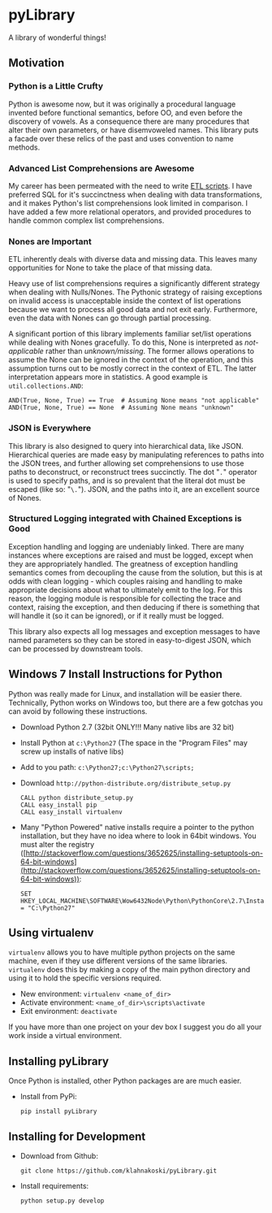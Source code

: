 pyLibrary
=========

A library of wonderful things!

Motivation
----------

### Python is a Little Crufty ###

Python is awesome now, but it was originally a procedural language invented
before functional semantics, before OO, and even before the
discovery of vowels.  As a consequence there are many procedures that alter
their own parameters, or have disemvoweled names.  This library puts a facade
over these relics of the past and uses convention to name methods.


### Advanced List Comprehensions are Awesome ###

My career has been permeated with the need to write [ETL scripts](http://en.wikipedia.org/wiki/Extract,_transform,_load).
I have preferred SQL for it's succinctness when dealing with data
transformations, and it makes Python's list comprehensions look limited in
comparison.  I have added a few more relational operators, and provided
procedures to handle common complex list comprehensions.


### Nones are Important ###

ETL inherently deals with diverse data and missing data.  This leaves many
opportunities for None to take the place of that missing data.

Heavy use of list comprehensions requires a significantly different strategy when
dealing with Nulls/Nones.  The Pythonic strategy of raising exceptions on
invalid access is unacceptable inside the context of list operations because we
want to process all good data and not exit early.  Furthermore, even the data
with Nones can go through partial processing.

A significant portion of this library implements familiar set/list operations
while dealing with Nones gracefully.  To do this, None is interpreted as
*not-applicable* rather than *unknown/missing*.  The former allows operations
to assume the None can be ignored in the context of the operation, and this
assumption turns out to be mostly correct in the context of ETL.  The latter
interpretation appears more in statistics.   A good example is ```util.collections.AND```:

    AND(True, None, True) == True  # Assuming None means "not applicable"
    AND(True, None, True) == None  # Assuming None means "unknown"

### JSON is Everywhere ###

This library is also designed to query into hierarchical data, like JSON.
Hierarchical queries are made easy by manipulating references to paths into the
JSON trees, and further allowing set comprehensions to use those paths to
deconstruct, or reconstruct trees succinctly.  The dot "```.```" operator is
used to specify paths, and is so prevalent that the literal dot must be escaped
(like so: "```\.```").  JSON, and the paths into it, are an excellent source
of Nones.

### Structured Logging integrated with Chained Exceptions is Good ###

Exception handling and logging are undeniably linked.  There are many instances
where exceptions are raised and must be logged, except when they are
appropriately handled.  The greatness of exception handling semantics comes from
decoupling the cause from the solution, but this is at odds with clean logging -
which couples raising and handling to make appropriate decisions about what to
ultimately emit to the log.  For this reason, the logging module is responsible
for collecting the trace and context, raising the exception, and then deducing
if there is something that will handle it (so it can be ignored), or if it
really must be logged.

This library also expects all log messages and exception messages to have named
parameters so they can be stored in easy-to-digest JSON, which can be processed
by downstream tools.


Windows 7 Install Instructions for Python
-----------------------------------------

Python was really made for Linux, and installation will be easier there.
Technically, Python works on Windows too, but there are a few gotchas you can
avoid by following these instructions.

  * Download Python 2.7 (32bit ONLY!!! Many native libs are 32 bit)
  * Install Python at ```c:\Python27``` (The space in the "Program Files" may screw up installs of native libs)
  * Add to you path: ```c:\Python27;c:\Python27\scripts;```
  * Download ```http://python-distribute.org/distribute_setup.py```

        CALL python distribute_setup.py
        CALL easy_install pip
        CALL easy_install virtualenv

  * Many "Python Powered" native installs require a pointer to the python installation, but they have no idea where to
  look in 64bit windows.  You must alter the registry ([http://stackoverflow.com/questions/3652625/installing-setuptools-on-64-bit-windows](http://stackoverflow.com/questions/3652625/installing-setuptools-on-64-bit-windows)):

        SET HKEY_LOCAL_MACHINE\SOFTWARE\Wow6432Node\Python\PythonCore\2.7\InstallPath = "C:\Python27"

Using virtualenv
----------------

```virtualenv``` allows you to have multiple python projects on the same
machine, even if they use different versions of the same libraries.
```virtualenv``` does this by making a copy of the main python directory and
using it to hold the specific versions required.

* New environment: ```virtualenv <name_of_dir>```
* Activate environment: ```<name_of_dir>\scripts\activate```
* Exit environment: ```deactivate```

If you have more than one project on your dev box I suggest you do all your
work inside a virtual environment.

Installing pyLibrary
--------------------

Once Python is installed, other Python packages are are much easier.

  * Install from PyPi:

        pip install pyLibrary

Installing for Development
--------------------------

  * Download from Github:

        git clone https://github.com/klahnakoski/pyLibrary.git

  * Install requirements:

        python setup.py develop

